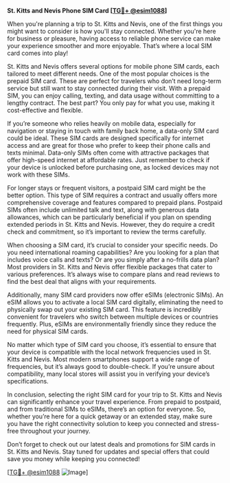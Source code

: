 **St. Kitts and Nevis Phone SIM Card [[TG💪+ @esim1088](https://t.me/s/esim1088)]**

When you're planning a trip to St. Kitts and Nevis, one of the first things you might want to consider is how you'll stay connected. Whether you're here for business or pleasure, having access to reliable phone service can make your experience smoother and more enjoyable. That’s where a local SIM card comes into play! 

St. Kitts and Nevis offers several options for mobile phone SIM cards, each tailored to meet different needs. One of the most popular choices is the prepaid SIM card. These are perfect for travelers who don’t need long-term service but still want to stay connected during their visit. With a prepaid SIM, you can enjoy calling, texting, and data usage without committing to a lengthy contract. The best part? You only pay for what you use, making it cost-effective and flexible.

If you’re someone who relies heavily on mobile data, especially for navigation or staying in touch with family back home, a data-only SIM card could be ideal. These SIM cards are designed specifically for internet access and are great for those who prefer to keep their phone calls and texts minimal. Data-only SIMs often come with attractive packages that offer high-speed internet at affordable rates. Just remember to check if your device is unlocked before purchasing one, as locked devices may not work with these SIMs.

For longer stays or frequent visitors, a postpaid SIM card might be the better option. This type of SIM requires a contract and usually offers more comprehensive coverage and features compared to prepaid plans. Postpaid SIMs often include unlimited talk and text, along with generous data allowances, which can be particularly beneficial if you plan on spending extended periods in St. Kitts and Nevis. However, they do require a credit check and commitment, so it’s important to review the terms carefully.

When choosing a SIM card, it’s crucial to consider your specific needs. Do you need international roaming capabilities? Are you looking for a plan that includes voice calls and texts? Or are you simply after a no-frills data plan? Most providers in St. Kitts and Nevis offer flexible packages that cater to various preferences. It’s always wise to compare plans and read reviews to find the best deal that aligns with your requirements.

Additionally, many SIM card providers now offer eSIMs (electronic SIMs). An eSIM allows you to activate a local SIM card digitally, eliminating the need to physically swap out your existing SIM card. This feature is incredibly convenient for travelers who switch between multiple devices or countries frequently. Plus, eSIMs are environmentally friendly since they reduce the need for physical SIM cards.

No matter which type of SIM card you choose, it’s essential to ensure that your device is compatible with the local network frequencies used in St. Kitts and Nevis. Most modern smartphones support a wide range of frequencies, but it’s always good to double-check. If you’re unsure about compatibility, many local stores will assist you in verifying your device’s specifications.

In conclusion, selecting the right SIM card for your trip to St. Kitts and Nevis can significantly enhance your travel experience. From prepaid to postpaid, and from traditional SIMs to eSIMs, there’s an option for everyone. So, whether you’re here for a quick getaway or an extended stay, make sure you have the right connectivity solution to keep you connected and stress-free throughout your journey.

Don’t forget to check out our latest deals and promotions for SIM cards in St. Kitts and Nevis. Stay tuned for updates and special offers that could save you money while keeping you connected!

[[TG💪+ @esim1088](https://t.me/s/esim1088) ![Image](https://i.postimg.cc/Y0z9fWf4/image.png)]